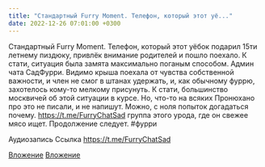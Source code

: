 ```yaml
---
title: "Стандартный Furry Moment. Телефон, который этот уё..."
date: 2022-12-26 07:01:00 +0300
---
```


Стандартный Furry Moment. Телефон, который этот уёбок подарил 15ти летнему пиздюку, привлёк внимание родителей и пошло поехало. К стати, ситуация была замята максимально поганым способом.
Админ чата СадФурри. Видимо крыша поехала от чувства собственной важности, и член не смог в штанах удержать, и, как обычному фуррю, захотелось кому-то мелкому присунуть.
К стати, большинство москвичей об этой ситуации в курсе. Но, что-то на всяких Пронюхано про это не писали, и не напишут. Можно, с ноля попыток догадаться почему.
https://t.me/FurryChatSad группа этого урода, где он свежее мясо ищет.
Продолжение следует.
#фурри

Аудиозапись
Ссылка
https://t.me/FurryChatSad

[Вложение](/assets/vk_photos/4/2uxI9p9qIqY.jpg)
[Вложение](https://t.me/FurryChatSad)

